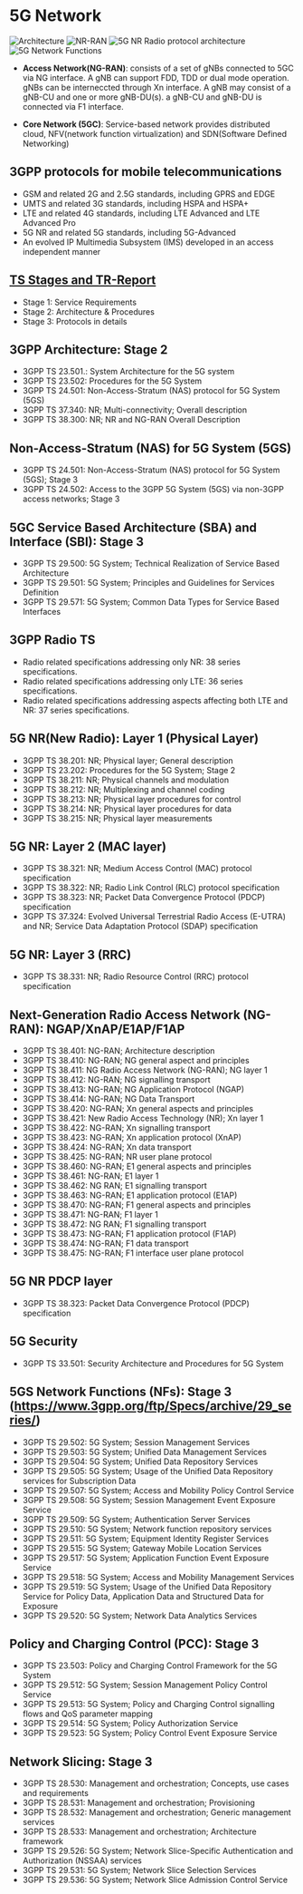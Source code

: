# 5G Network
![Architecture](https://www.rfwireless-world.com/images/5G-NR-overall-architecture.jpg)
![NR-RAN](https://www.rfwireless-world.com/images/5G-NR-RAN-architecture.jpg)
![5G NR Radio protocol architecture](https://www.rfwireless-world.com/images/5G-NR-radio-protocol-stack.jpg)
![5G Network Functions](https://www.metaswitch.com/hs-fs/hubfs/Blogs/what%20is%20a%205G%20Service%20Based%20Architectire%20blog.jpg?width=902&name=what%20is%20a%205G%20Service%20Based%20Architectire%20blog.jpg)

- **Access Network(NG-RAN)**: consists of a set of gNBs connected to 5GC via NG interface. A gNB can support FDD, TDD or dual mode operation. 
gNBs can be interneccted through Xn interface. A gNB may consist of a gNB-CU and one or more gNB-DU(s). a gNB-CU and gNB-DU is connected via F1 interface.
     
- **Core Network (5GC)**: Service-based network provides distributed cloud, NFV(network function virtualization) and SDN(Software Defined Networking)

## 3GPP protocols for mobile telecommunications
- GSM and related 2G and 2.5G standards, including GPRS and EDGE
- UMTS and related 3G standards, including HSPA and HSPA+
- LTE and related 4G standards, including LTE Advanced and LTE Advanced Pro
- 5G NR and related 5G standards, including 5G-Advanced
- An evolved IP Multimedia Subsystem (IMS) developed in an access independent manner
    
## [TS Stages and TR-Report](https://www.3gpp.org/dynareport/SpecList.htm?release=Rel-16&tech=4&ts=1&tr=1)
- Stage 1: Service Requirements
- Stage 2: Architecture & Procedures
- Stage 3: Protocols in details

## 3GPP Architecture: Stage 2
- 3GPP TS 23.501.: System Architecture for the 5G system
- 3GPP TS 23.502: Procedures for the 5G System
- 3GPP TS 24.501: Non-Access-Stratum (NAS) protocol for 5G System (5GS)
- 3GPP TS 37.340: NR; Multi-connectivity; Overall description
- 3GPP TS 38.300: NR; NR and NG-RAN Overall Description

## Non-Access-Stratum (NAS) for 5G System (5GS)
- 3GPP TS 24.501: Non-Access-Stratum (NAS) protocol for 5G System (5GS); Stage 3
- 3GPP TS 24.502: Access to the 3GPP 5G System (5GS) via non-3GPP access networks; Stage 3

## 5GC Service Based Architecture (SBA) and Interface (SBI): Stage 3
- 3GPP TS 29.500: 5G System; Technical Realization of Service Based Architecture
- 3GPP TS 29.501: 5G System; Principles and Guidelines for Services Definition
- 3GPP TS 29.571: 5G System; Common Data Types for Service Based Interfaces

## 3GPP Radio TS
- Radio related specifications addressing only NR: 38 series specifications.
- Radio related specifications addressing only LTE: 36 series specifications.
- Radio related specifications addressing aspects affecting both LTE and NR: 37 series specifications.

## 5G NR(New Radio): Layer 1 (Physical Layer)
- 3GPP TS 38.201: NR; Physical layer; General description
- 3GPP TS 23.202: Procedures for the 5G System; Stage 2
- 3GPP TS 38.211: NR; Physical channels and modulation
- 3GPP TS 38.212: NR; Multiplexing and channel coding
- 3GPP TS 38.213: NR; Physical layer procedures for control
- 3GPP TS 38.214: NR; Physical layer procedures for data
- 3GPP TS 38.215: NR; Physical layer measurements

## 5G NR: Layer 2 (MAC layer)
- 3GPP TS 38.321: NR; Medium Access Control (MAC) protocol specification
- 3GPP TS 38.322: NR; Radio Link Control (RLC) protocol specification
- 3GPP TS 38.323: NR; Packet Data Convergence Protocol (PDCP) specification
- 3GPP TS 37.324: Evolved Universal Terrestrial Radio Access (E-UTRA) and NR; Service Data Adaptation Protocol (SDAP) specification

## 5G NR: Layer 3 (RRC)
- 3GPP TS 38.331: NR; Radio Resource Control (RRC) protocol specification

## Next-Generation Radio Access Network (NG-RAN): NGAP/XnAP/E1AP/F1AP
- 3GPP TS 38.401: NG-RAN; Architecture description
- 3GPP TS 38.410: NG-RAN; NG general aspect and principles
- 3GPP TS 38.411: NG Radio Access Network (NG-RAN); NG layer 1
- 3GPP TS 38.412: NG-RAN; NG signalling transport
- 3GPP TS 38.413: NG-RAN; NG Application Protocol (NGAP)
- 3GPP TS 38.414: NG-RAN; NG Data Transport
- 3GPP TS 38.420: NG-RAN; Xn general aspects and principles
- 3GPP TS 38.421: New Radio Access Technology (NR); Xn layer 1
- 3GPP TS 38.422: NG-RAN; Xn signalling transport
- 3GPP TS 38.423: NG-RAN; Xn application protocol (XnAP)
- 3GPP TS 38.424: NG-RAN; Xn data transport
- 3GPP TS 38.425: NG-RAN; NR user plane protocol
- 3GPP TS 38.460: NG-RAN; E1 general aspects and principles
- 3GPP TS 38.461: NG-RAN; E1 layer 1
- 3GPP TS 38.462: NG RAN; E1 signalling transport
- 3GPP TS 38.463: NG-RAN; E1 application protocol (E1AP)
- 3GPP TS 38.470: NG-RAN; F1 general aspects and principles
- 3GPP TS 38.471: NG-RAN; F1 layer 1
- 3GPP TS 38.472: NG RAN; F1 signalling transport
- 3GPP TS 38.473: NG-RAN; F1 application protocol (F1AP)
- 3GPP TS 38.474: NG-RAN; F1 data transport
- 3GPP TS 38.475: NG-RAN; F1 interface user plane protocol

## 5G NR PDCP layer
- 3GPP TS 38.323: Packet Data Convergence Protocol (PDCP) specification 

## 5G Security
- 3GPP TS 33.501: Security Architecture and Procedures for 5G System

## 5GS Network Functions (NFs): Stage 3 (https://www.3gpp.org/ftp/Specs/archive/29_series/)
- 3GPP TS 29.502: 5G System; Session Management Services
- 3GPP TS 29.503: 5G System; Unified Data Management Services
- 3GPP TS 29.504: 5G System; Unified Data Repository Services
- 3GPP TS 29.505: 5G System; Usage of the Unified Data Repository services for Subscription Data
- 3GPP TS 29.507: 5G System; Access and Mobility Policy Control Service
- 3GPP TS 29.508: 5G System; Session Management Event Exposure Service
- 3GPP TS 29.509: 5G System; Authentication Server Services
- 3GPP TS 29.510: 5G System; Network function repository services
- 3GPP TS 29.511: 5G System; Equipment Identity Register Services
- 3GPP TS 29.515: 5G System; Gateway Mobile Location Services
- 3GPP TS 29.517: 5G System; Application Function Event Exposure Service
- 3GPP TS 29.518: 5G System; Access and Mobility Management Services
- 3GPP TS 29.519: 5G System; Usage of the Unified Data Repository Service for Policy Data, Application Data and Structured Data for Exposure
- 3GPP TS 29.520: 5G System; Network Data Analytics Services

## Policy and Charging Control (PCC): Stage 3
- 3GPP TS 23.503: Policy and Charging Control Framework for the 5G System
- 3GPP TS 29.512: 5G System; Session Management Policy Control Service
- 3GPP TS 29.513: 5G System; Policy and Charging Control signalling flows and QoS parameter mapping
- 3GPP TS 29.514: 5G System; Policy Authorization Service
- 3GPP TS 29.523: 5G System; Policy Control Event Exposure Service

## Network Slicing: Stage 3
- 3GPP TS 28.530: Management and orchestration; Concepts, use cases and requirements
- 3GPP TS 28.531: Management and orchestration; Provisioning
- 3GPP TS 28.532: Management and orchestration; Generic management services
- 3GPP TS 28.533: Management and orchestration; Architecture framework
- 3GPP TS 29.526: 5G System; Network Slice-Specific Authentication and Authorization (NSSAA) services
- 3GPP TS 29.531: 5G System; Network Slice Selection Services
- 3GPP TS 29.536: 5G System; Network Slice Admission Control Service

